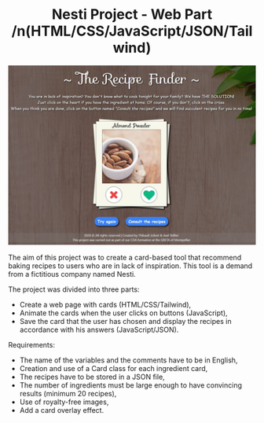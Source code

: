 <h1 align="center"> Nesti Project - Web Part /n(HTML/CSS/JavaScript/JSON/Tailwind)</h1>

<p align="center">
<img src="https://github.com/Tibo30/JsNesti/blob/master/assets/pictures/img-readme.jpg">
</p>

<p>
The aim of this project was to create a card-based tool that recommend baking recipes to users who are in lack of inspiration. This tool is a demand from a fictitious company named Nesti.  

The project was divided into three parts:  
- Create a web page with cards (HTML/CSS/Tailwind),  
- Animate the cards when the user clicks on buttons (JavaScript),  
- Save the card that the user has chosen and display the recipes in accordance with his answers (JavaScript/JSON).

Requirements:  
- The name of the variables and the comments have to be in English,
- Creation and use of a Card class for each ingredient card,
- The recipes have to be stored in a JSON file,
- The number of ingredients must be large enough to have convincing results (minimum 20 recipes),
- Use of royalty-free images,
- Add a card overlay effect.
 </p>
